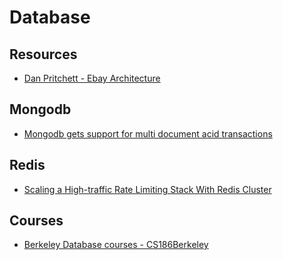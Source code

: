 # Database

## Resources
- [Dan Pritchett - Ebay Architecture](https://www.infoq.com/interviews/dan-pritchett-ebay-architecture)


## Mongodb

- [Mongodb gets support for multi document acid transactions](https://techcrunch.com/2018/02/15/mongodb-gets-support-for-multi-document-acid-transactions/)


## Redis

- [Scaling a High-traffic Rate Limiting Stack With Redis Cluster](https://brandur.org/redis-cluster)


## Courses

- [Berkeley Database courses - CS186Berkeley](https://www.youtube.com/user/CS186Berkeley/videos)
